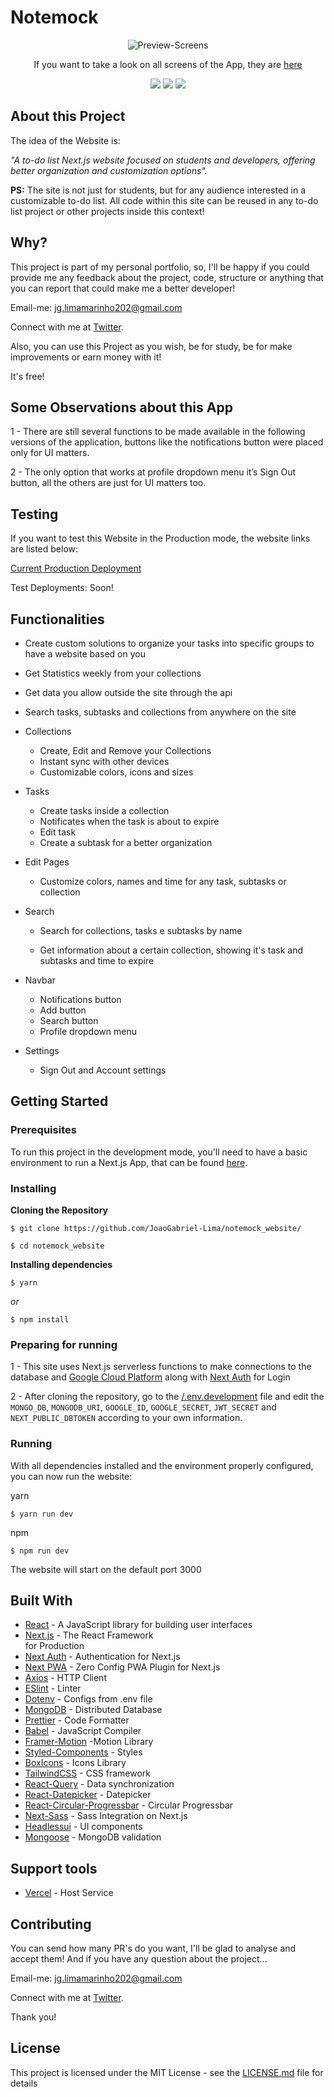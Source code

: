 # Notemock

<p align="center">
  <img src="https://github.com/JoaoGabriel-Lima/notemock_website/blob/main/dashboard.jpg" alt="Preview-Screens">
</p>
<p align="center">
  If you want to take a look on all screens of the App, they are <a href="https://drive.google.com/drive/folders/175RmjnyOH-J2R4tSrEWI8W_R4w8CnLcM?usp=sharing">here</a>
</p>

<p align="center">
  <img src="https://img.shields.io/github/checks-status/JoaoGabriel-Lima/notemock_website/main">
  <img src="https://img.shields.io/badge/-unfinished-orange">
  <img src="https://img.shields.io/github/languages/top/JoaoGabriel-Lima/notemock_website">
</p>

## About this Project

The idea of the Website is:

_"A to-do list Next.js website focused on students and developers, offering better organization and customization options"._

**PS:** The site is not just for students, but for any audience interested in a customizable to-do list. All code within this site can be reused in any to-do list project or other projects inside this context!

## Why?

This project is part of my personal portfolio, so, I'll be happy if you could provide me any feedback about the project, code, structure or anything that you can report that could make me a better developer!

Email-me: jg.limamarinho202@gmail.com

Connect with me at [Twitter](https://twitter.com/juaozin__).

Also, you can use this Project as you wish, be for study, be for make improvements or earn money with it!

It's free!

## Some Observations about this App

1 - There are still several functions to be made available in the following versions of the application, buttons like the notifications button were placed only for UI matters.

2 - The only option that works at profile dropdown menu it’s Sign Out button, all the others are just for UI matters too.

## Testing

If you want to test this Website in the Production mode, the website links are listed below:

[Current Production Deployment](https://notemock-website.vercel.app/)

Test Deployments: Soon!

## Functionalities

- Create custom solutions to organize your tasks into specific groups to have a website based on you

- Get Statistics weekly from your collections

- Get data you allow outside the site through the api

- Search tasks, subtasks and collections from anywhere on the site

- Collections

  - Create, Edit and Remove your Collections
  - Instant sync with other devices
  - Customizable colors, icons and sizes

- Tasks

  - Create tasks inside a collection
  - Notificates when the task is about to expire
  - Edit task
  - Create a subtask for a better organization

- Edit Pages

  - Customize colors, names and time for any task, subtasks or collection

- Search

  - Search for collections, tasks e subtasks by name

  - Get information about a certain collection, showing it's task and subtasks and time to expire

- Navbar

  - Notifications button
  - Add button
  - Search button
  - Profile dropdown menu

- Settings
  - Sign Out and Account settings

## Getting Started

### Prerequisites

To run this project in the development mode, you'll need to have a basic environment to run a Next.js App, that can be found [here](https://nextjs.org/learn/basics/create-nextjs-app?utm_source=next-site&utm_medium=homepage-cta&utm_campaign=next-website).

### Installing

**Cloning the Repository**

```
$ git clone https://github.com/JoaoGabriel-Lima/notemock_website/

$ cd notemock_website
```

**Installing dependencies**

```
$ yarn
```

_or_

```
$ npm install
```

### Preparing for running

1 - This site uses Next.js serverless functions to make connections to the database and [Google Cloud Platform](https://console.developers.google.com/) along with [Next Auth](https://next-auth.js.org/) for Login

2 - After cloning the repository, go to the [/.env.development](https://github.com/JoaoGabriel-Lima/notemock_website/blob/main/.env.development) file and edit the `MONGO_DB`, `MONGODB_URI`, `GOOGLE_ID`, `GOOGLE_SECRET`, `JWT_SECRET` and `NEXT_PUBLIC_DBTOKEN` according to your own information.

### Running

With all dependencies installed and the environment properly configured, you can now run the website:

yarn

```
$ yarn run dev
```

npm

```
$ npm run dev
```

The website will start on the default port 3000

## Built With

- [React](https://reactjs.org/) - A JavaScript library for building user interfaces
- [Next.js](https://nextjs.org/) - The React Framework  
  for Production
- [Next Auth](https://next-auth.js.org/) - Authentication for Next.js
- [Next PWA](https://github.com/shadowwalker/next-pwa) - Zero Config PWA Plugin for Next.js
- [Axios](https://github.com/axios/axios) - HTTP Client
- [ESlint](https://eslint.org/) - Linter
- [Dotenv](https://github.com/motdotla/dotenv) - Configs from .env file
- [MongoDB](https://www.mongodb.com/) - Distributed Database
- [Prettier](https://prettier.io/) - Code Formatter
- [Babel](https://babeljs.io/) - JavaScript Compiler
- [Framer-Motion](https://www.framer.com/motion/) -Motion Library
- [Styled-Components](https://www.styled-components.com/) - Styles
- [BoxIcons](https://boxicons.com/) - Icons Library
- [TailwindCSS](https://tailwindcss.com/) - CSS framework
- [React-Query](https://react-query.tanstack.com/) - Data synchronization
- [React-Datepicker](https://github.com/Hacker0x01/react-datepicker) - Datepicker
- [React-Circular-Progressbar](https://github.com/kevinsqi/react-circular-progressbar) - Circular Progressbar
- [Next-Sass](https://github.com/vercel/next-plugins/tree/master/packages/next-sass) - Sass Integration on Next.js
- [Headlessui](https://headlessui.dev/) - UI components
- [Mongoose](https://mongoosejs.com/) - MongoDB validation

## Support tools

- [Vercel](https://vercel.com/) - Host Service

## Contributing

You can send how many PR's do you want, I'll be glad to analyse and accept them! And if you have any question about the project...

Email-me: jg.limamarinho202@gmail.com

Connect with me at [Twitter](https://twitter.com/juaozin__).

Thank you!

## License

This project is licensed under the MIT License - see the [LICENSE.md](https://github.com/JoaoGabriel-Lima/notemock_website/blob/main/LICENSE) file for details
